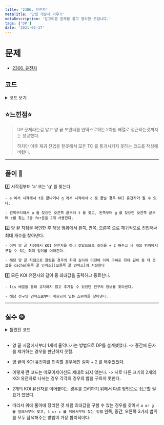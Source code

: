 ```yaml
---
title: '2306. 유전자'
metaTitle: '만렙 개발자 키우기'
metaDescription: '알고리즘 문제를 풀고 정리한 곳입니다.'
tags: ['DP']
date: '2021-02-17'
---
```


# 문제
- [2306. 유전자](https://www.acmicpc.net/problem/2306)

## 코드

<details><summary> 코드 보기 </summary>

``` java
import java.io.BufferedReader;
import java.io.IOException;
import java.io.InputStreamReader;
import java.util.Arrays;

public class Q2306 {
    static String line;
    static int[][] cache;

    public static void main(String[] args) throws IOException {
        init();
        System.out.println(solution(0, line.length() - 1));
    }

    static int solution(int x, int y) {
        if(x < 0 || y >= line.length()) return 0;
        if(x >= y) return 0;
        if(cache[x][y] != -1) return cache[x][y];
        int ret = 0;

        for (int i = x; i < y; i++) {
            if(line.charAt(i) == 'a'){
                for (int j = y; j > i; j--) {
                    if(line.charAt(j) == 't'){
                        ret = Math.max(ret,
                                2 + solution(x, i - 1) +
                                solution(i + 1, j - 1) +
                                solution(j + 1, y)
                        );
                        break;
                    }
                }
            }
        }

        for (int i = x; i < y; i++) {
            if(line.charAt(i) == 'g'){
                for (int j = y; j > i; j--) {
                    if(line.charAt(j) == 'c'){
                        ret = Math.max(ret,
                                2 + solution(x, i - 1) +
                                        solution(i + 1, j - 1) +
                                        solution(j + 1, y)
                        );
                        break;
                    }
                }
            }
        }

        return cache[x][y] = ret;
    }

    static void init() throws IOException {
        BufferedReader br = new BufferedReader(new InputStreamReader(System.in));
        line = br. readLine();
        cache = new int[line.length()][line.length()];
        for (int i = 0; i < line.length(); i++) {
            Arrays.fill(cache[i], -1);
        }
    }
}
/*
static int solution(int x, int y) {
        if(x >= y) return 0;
        if(cache[x][y] != -1) return cache[x][y];

        char left = line.charAt(x), right = line.charAt(y);
        int ret = 0;

        if((left == 'a' && right == 't') || (left == 'g' && right == 'c'))
            ret = cache[x][y] = 2 + solution(x + 1, y - 1);

        ret = Math.max(ret, solution(x + 1, y));
        ret = Math.max(ret, solution(x, y - 1));

        int mid = (x + y) / 2;
        ret = Math.max(ret, solution(x, mid) + solution(mid + 1, y));
        return cache[x][y] = ret;
    }
 */
/*
agact
4

aattgc
6

atat
4
 */
```

</details>

## ⭐️느낀점⭐️
> DP 문제라는걸 알고 양 끝 포인터를 인덱스로하는 2차원 배열로 접근하는것까지는 성공했다.
>
> 하지만 이후 재귀 진입을 잘못해서 모든 TC 를 통과시키지 못하는 코드를 작성해버렸다.

<hr/>

## 풀이 📣

1️⃣ 시작점부터 'a' 또는 'g' 를 찾는다.

    - a 에서 시작해서 t로 끝나거나 g 에서 시작해서 c 로 끝날 경우 KOI 유전자가 될 수 있다.

    - 왼쪽부터해서 a 를 찾으면 오른쪽 끝부터 t 를 찾고, 왼쪽부터 g 를 찾으면 오른쪽 끝부터 c를 찾는 2중 for문을 2개 사용한다.


2️⃣ 양 끝 지점을 확인한 후 해당 범위에서 왼쪽, 안쪽, 오른쪽 으로 재귀적으로 진입해서 최대 개수를 찾아낸다.

    - 이미 양 끝 지점에서 KOI 유전자를 하나 찾았으므로 길이를 + 2 해주고 세 개의 범위에서 구할 수 있는 최대 길이를 더해준다.

    - 해당 양 끝 지점으로 잘랐을 경우의 최대 길이와 이전에 이미 구해둔 최대 길이 중 더 큰 값을 cache[왼쪽 끝 인덱스][오른쪽 끝 인덱스]에 저장한다


3️⃣ 모든 KOI 유전자의 길이 중 최대값을 출력하고 종료한다.

    - lis 배열을 통해 교차하지 않고 추가할 수 있었던 전구의 정보를 찾아낸다.

    - 해당 전구의 인덱스로부터 매핑되어 있는 스위치를 찾아낸다.

<hr/>

## 실수 😅

<details><summary> 틀렸던 코드 </summary>

```java
static int solution(int x, int y) {
        if(x >= y) return 0;
        if(cache[x][y] != -1) return cache[x][y];

        char left = line.charAt(x), right = line.charAt(y);
        int ret = 0;

        if((left == 'a' && right == 't') || (left == 'g' && right == 'c'))
            ret = cache[x][y] = 2 + solution(x + 1, y - 1);

        ret = Math.max(ret, solution(x + 1, y));
        ret = Math.max(ret, solution(x, y - 1));

        int mid = (x + y) / 2;
        ret = Math.max(ret, solution(x, mid) + solution(mid + 1, y));
        return cache[x][y] = ret;
}
```

</details>

<br/>

- 양 끝 지점에서부터 1개씩 줄역나가는 방법으로 DP를 설계했었다. -> 중간에 문자를 제거하는 경우를 판단하지 못함.


- 양 끝이 KOI 유전자를 만족할 경우에만 길이 + 2 를 해주었었다.


- 이렇게 짠 코드는 메모이제이션도 제대로 되지 않는다. -> 서로 다른 크기의 2개의 KOI 유전자로 나뉘는 경우 각각의 경우의 합을 구하지 못한다.


- 2개의 KOI 유전자를 이어붙이는 경우를 고려하기 위해서 다른 방법으로 접근할 필요가 있었다.


- 따라서 위에 풀이에 정리한 것 처럼 최대값을 구할 수 있는 경우를 찾아서 `a or g 를 앞에서부터 찾고, t or c 를 뒤에서부터 찾는 방법` 왼쪽, 중간, 오른쪽 3가지 범위를 모두 탐색해주는 방법이 가장 합리적이다.
